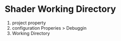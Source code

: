 # Shader Working Directory

1. project property
2. configuration Properies > Debuggin
3. Working Directory 